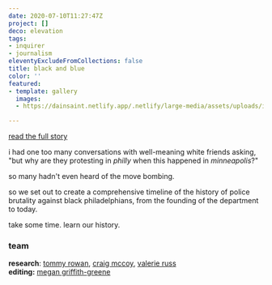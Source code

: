 ```yaml
---
date: 2020-07-10T11:27:47Z
project: []
deco: elevation
tags:
- inquirer
- journalism
eleventyExcludeFromCollections: false
title: black and blue
color: ''
featured:
- template: gallery
  images:
  - https://dainsaint.netlify.app/.netlify/large-media/assets/uploads/image-2.png

---
```

[read the full story](inquirer.com/blackandblue)

i had one too many conversations with well-meaning white friends asking, "but why are they protesting in _philly_ when this happened in _minneapolis_?"

so many hadn't even heard of the move bombing.

so we set out to create a comprehensive timeline of the history of police brutality against black philadelphians, from the founding of the department to today.

take some time. learn our history.

### team

**research**: [tommy rowan](twitter.com/tommyrowan), [craig mccoy](twitter.com/craigrmccoy), [valerie russ](twitter.com/valerierussdn)  
**editing:** [megan griffith-greene](twitter.com/griffithgreene)